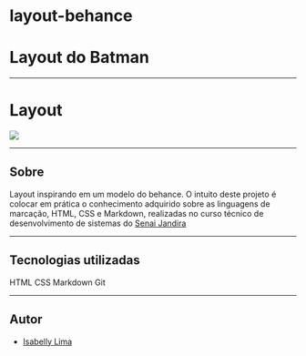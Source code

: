# layout-behance

# Layout do Batman
---
# Layout
![](./screenshot/Captura%20de%20Tela%202024-11-13%20%C3%A0s%2014.09.11.png)

---

## Sobre 
Layout inspirando em um modelo do behance. O intuito deste projeto é colocar em prática o conhecimento adquirido sobre as linguagens de marcação, HTML, CSS e Markdown, realizadas no curso técnico de desenvolvimento de sistemas do [Senai Jandira](https://sp.senai.br/unidade/jandira/)

 ___

## Tecnologias utilizadas

HTML
CSS
Markdown
Git
___

## Autor

 - [Isabelly Lima]()

